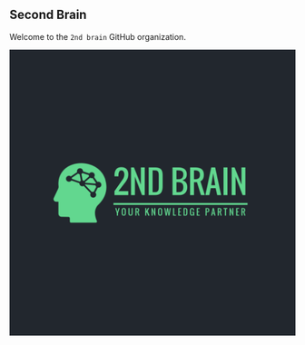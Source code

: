 
## Second Brain

Welcome to the `2nd brain` GitHub organization.

![logo](./logo_1___gh_dark_bg.png)

<br/>
